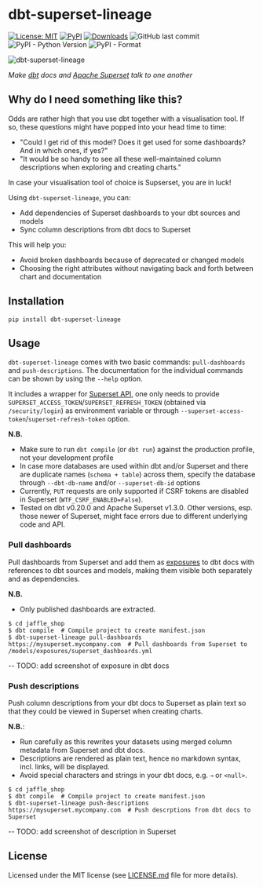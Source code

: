 # dbt-superset-lineage

<a href="https://github.com/slidoapp/dbt-superset-lineage/blob/main/LICENSE.md"><img alt="License: MIT" src="https://img.shields.io/github/license/slidoapp/dbt-superset-lineage"></a>
<a href="https://pypi.org/project/dbt-coverage/"><img alt="PyPI" src="https://img.shields.io/pypi/v/dbt-superset-lineage"></a>
<a href="https://pepy.tech/project/dbt-superset-lineage"><img alt="Downloads" src="https://pepy.tech/badge/dbt-superset-lineage"></a>
![GitHub last commit](https://img.shields.io/github/last-commit/slidoapp/dbt-superset-lineage)
![PyPI - Python Version](https://img.shields.io/pypi/pyversions/dbt-superset-lineage)
![PyPI - Format](https://img.shields.io/pypi/format/dbt-superset-lineage)

<img src="https://github.com/slidoapp/dbt-superset-lineage/raw/main/assets/lineage_white.png" alt="dbt-superset-lineage"/>

_Make [dbt](https://github.com/dbt-labs/dbt) docs and [Apache Superset](https://github.com/apache/superset) talk to one another_

## Why do I need something like this?
Odds are rather high that you use dbt together with a visualisation tool. If so, these questions might have popped
into your head time to time:
- "Could I get rid of this model? Does it get used for some dashboards? And in which ones, if yes?"
- "It would be so handy to see all these well-maintained column descriptions when exploring and creating charts."

In case your visualisation tool of choice is Supserset, you are in luck!

Using `dbt-superset-lineage`, you can:
- Add dependencies of Superset dashboards to your dbt sources and models
- Sync column descriptions from dbt docs to Superset

This will help you:
- Avoid broken dashboards because of deprecated or changed models
- Choosing the right attributes without navigating back and forth between chart and documentation

## Installation

```
pip install dbt-superset-lineage

```

## Usage
`dbt-superset-lineage` comes with two basic commands: `pull-dashboards` and `push-descriptions`.
The documentation for the individual commands can be shown by using the `--help` option.

It includes a wrapper for [Superset API](https://superset.apache.org/docs/rest-api), one only needs to provide
`SUPERSET_ACCESS_TOKEN`/`SUPERSET_REFRESH_TOKEN` (obtained via `/security/login`)
as environment variable or through `--superset-access-token`/`superset-refresh-token` option.

**N.B.**
- Make sure to run `dbt compile` (or `dbt run`) against the production profile, not your development profile  
- In case more databases are used within dbt and/or Superset and there are duplicate names (`schema + table`) across
  them, specify the database through `--dbt-db-name` and/or `--superset-db-id` options
- Currently, `PUT` requests are only supported if CSRF tokens are disabled in Superset (`WTF_CSRF_ENABLED=False`).
- Tested on dbt v0.20.0 and Apache Superset v1.3.0. Other versions, esp. those newer of Superset, might face errors due
  to different underlying code and API.

### Pull dashboards
Pull dashboards from Superset and add them as
[exposures](https://docs.getdbt.com/docs/building-a-dbt-project/exposures/) to dbt docs with
references to dbt sources and models, making them visible both separately and as dependencies.

**N.B.**
- Only published dashboards are extracted.

```console
$ cd jaffle_shop
$ dbt compile  # Compile project to create manifest.json
$ dbt-superset-lineage pull-dashboards https://mysuperset.mycompany.com  # Pull dashboards from Superset to /models/exposures/superset_dashboards.yml
```

-- TODO: add screenshot of exposure in dbt docs 

### Push descriptions
Push column descriptions from your dbt docs to Superset as plain text so that they could be viewed
in Superset when creating charts.

**N.B.**:
- Run carefully as this rewrites your datasets using merged column metadata from Superset and dbt docs.
- Descriptions are rendered as plain text, hence no markdown syntax, incl. links, will be displayed.
- Avoid special characters and strings in your dbt docs, e.g. `→` or `<null>`.


```console
$ cd jaffle_shop
$ dbt compile  # Compile project to create manifest.json
$ dbt-superset-lineage push-descriptions https://mysuperset.mycompany.com  # Push descrptions from dbt docs to Superset
```

-- TODO: add screenshot of description in Superset

## License

Licensed under the MIT license (see [LICENSE.md](LICENSE.md) file for more details).



